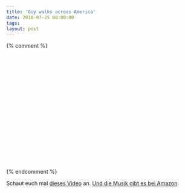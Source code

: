 ```yaml
---
title: 'Guy walks across America'
date: 2010-07-25 00:00:00 
tags: 
layout: post
---
```

{% comment %}
<object height="303" width="500"><param name="movie" value="http://www.youtube-nocookie.com/v/lzRKEv6cHuk&amp;hl=de_DE&amp;fs=1?color1=0x006699&amp;color2=0x54abd6&amp;hd=1" />
<param name="allowFullScreen" value="true" />
<param name="allowscriptaccess" value="always" />
<embed src="http://www.youtube-nocookie.com/v/lzRKEv6cHuk&amp;hl=de_DE&amp;fs=1?color1=0x006699&amp;color2=0x54abd6&amp;hd=1" allowfullscreen="true" type="application/x-shockwave-flash" allowscriptaccess="always" height="303" width="500"></embed></object>
{% endcomment %}

Schaut euch mal <a href="http://www.youtube.com/watch?v=o1MoysMowLM">dieses Video</a> an. <a href="http://www.amazon.de/Home/dp/B002BWWYVI/kopisde-21">Und die Musik gibt es bei Amazon</a>.
